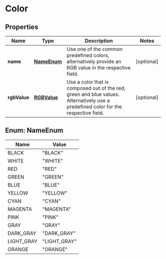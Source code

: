 
# Color

## Properties
Name | Type | Description | Notes
------------ | ------------- | ------------- | -------------
**name** | [**NameEnum**](#NameEnum) | Use one of the common predefined colors, alternatively provide an RGB value in the respective field. |  [optional]
**rgbValue** | [**RGBValue**](RGBValue.md) | Use a color that is composed out of the red, green and blue values. Alternatively use a predefined color for the respective field. |  [optional]


<a name="NameEnum"></a>
## Enum: NameEnum
Name | Value
---- | -----
BLACK | &quot;BLACK&quot;
WHITE | &quot;WHITE&quot;
RED | &quot;RED&quot;
GREEN | &quot;GREEN&quot;
BLUE | &quot;BLUE&quot;
YELLOW | &quot;YELLOW&quot;
CYAN | &quot;CYAN&quot;
MAGENTA | &quot;MAGENTA&quot;
PINK | &quot;PINK&quot;
GRAY | &quot;GRAY&quot;
DARK_GRAY | &quot;DARK_GRAY&quot;
LIGHT_GRAY | &quot;LIGHT_GRAY&quot;
ORANGE | &quot;ORANGE&quot;



